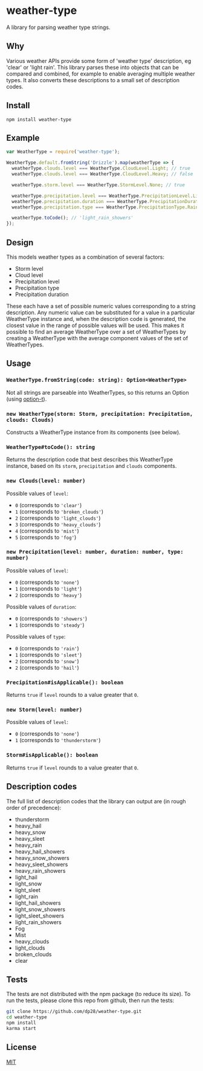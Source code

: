 # weather-type

A library for parsing weather type strings.

## Why

Various weather APIs provide some form of 'weather type' description, eg 'clear'
or 'light rain'. This library parses these into objects that can be compared and
combined, for example to enable averaging multiple weather types. It also
converts these descriptions to a small set of description codes.

## Install

```
npm install weather-type
```

## Example

```javascript
var WeatherType = require('weather-type');

WeatherType.default.fromString('Drizzle').map(weatherType => {
  weatherType.clouds.level === WeatherType.CloudLevel.Light; // true
  weatherType.clouds.level === WeatherType.CloudLevel.Heavy; // false

  weatherType.storm.level === WeatherType.StormLevel.None; // true

  weatherType.precipitation.level === WeatherType.PrecipitationLevel.Light; // true
  weatherType.precipitation.duration === WeatherType.PrecipitationDuration.Showers; // true
  weatherType.precipitation.type === WeatherType.PrecipitationType.Rain; // true

  weatherType.toCode(); // 'light_rain_showers'
});
```

## Design

This models weather types as a combination of several factors:
* Storm level
* Cloud level
* Precipitation level
* Precipitation type
* Precipitation duration

These each have a set of possible numeric values corresponding to a string
description. Any numeric value can be substituted for a value in a particular
WeatherType instance and, when the description code is generated, the closest
value in the range of possible values will be used. This makes it possible to
find an average WeatherType over a set of WeatherTypes by creating a
WeatherType with the average component values of the set of WeatherTypes.

## Usage

### `WeatherType.fromString(code: string): Option<WeatherType>`

Not all strings are parseable into WeatherTypes, so this returns an Option
(using [option-t](https://www.npmjs.com/package/option-t)).

### `new WeatherType(storm: Storm, precipitation: Precipitation, clouds: Clouds)`

Constructs a WeatherType instance from its components (see below).

### `WeatherType#toCode(): string`

Returns the description code that best describes this WeatherType instance,
based on its `storm`, `precipitation` and `clouds` components.

### `new Clouds(level: number)`

Possible values of `level`:
* `0` (corresponds to `'clear'`)
* `1` (corresponds to `'broken_clouds'`)
* `2` (corresponds to `'light_clouds'`)
* `3` (corresponds to `'heavy_clouds'`)
* `4` (corresponds to `'mist'`)
* `5` (corresponds to `'fog'`)

### `new Precipitation(level: number, duration: number, type: number)`

Possible values of `level`:
* `0` (corresponds to `'none'`)
* `1` (corresponds to `'light'`)
* `2` (corresponds to `'heavy'`)

Possible values of `duration`:
* `0` (corresponds to `'showers'`)
* `1` (corresponds to `'steady'`)

Possible values of `type`:
* `0` (corresponds to `'rain'`)
* `1` (corresponds to `'sleet'`)
* `2` (corresponds to `'snow'`)
* `2` (corresponds to `'hail'`)

### `Precipitation#isApplicable(): boolean`

Returns `true` if `level` rounds to a value greater that `0`.

### `new Storm(level: number)`

Possible values of `level`:
* `0` (corresponds to `'none'`)
* `1` (corresponds to `'thunderstorm'`)

### `Storm#isApplicable(): boolean`

Returns `true` if `level` rounds to a value greater that `0`.

## Description codes

The full list of description codes that the library can output are (in rough
order of precedence):

* thunderstorm
* heavy_hail
* heavy_snow
* heavy_sleet
* heavy_rain
* heavy_hail_showers
* heavy_snow_showers
* heavy_sleet_showers
* heavy_rain_showers
* light_hail
* light_snow
* light_sleet
* light_rain
* light_hail_showers
* light_snow_showers
* light_sleet_showers
* light_rain_showers
* Fog
* Mist
* heavy_clouds
* light_clouds
* broken_clouds
* clear

## Tests

The tests are not distributed with the npm package (to reduce its size). To
run the tests, please clone this repo from github, then run the tests:

```sh
git clone https://github.com/dp28/weather-type.git
cd weather-type
npm install
karma start
```

## License

[MIT](./LICENSE)

